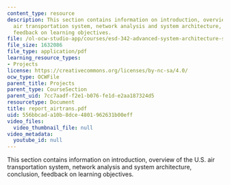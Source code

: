 ```yaml
---
content_type: resource
description: This section contains information on introduction, overview of the U.S.
  air transportation system, network analysis and system architecture, conclusion,
  feedback on learning objectives.
file: /ol-ocw-studio-app/courses/esd-342-advanced-system-architecture-spring-2006/556bbcada10b8dce4801962631b00eff_report_airtrans.pdf
file_size: 1632086
file_type: application/pdf
learning_resource_types:
- Projects
license: https://creativecommons.org/licenses/by-nc-sa/4.0/
ocw_type: OCWFile
parent_title: Projects
parent_type: CourseSection
parent_uid: 7cc7aadf-f2e1-b076-fe1d-e2aa187324d5
resourcetype: Document
title: report_airtrans.pdf
uid: 556bbcad-a10b-8dce-4801-962631b00eff
video_files:
  video_thumbnail_file: null
video_metadata:
  youtube_id: null
---
```

This section contains information on introduction, overview of the U.S. air transportation system, network analysis and system architecture, conclusion, feedback on learning objectives.